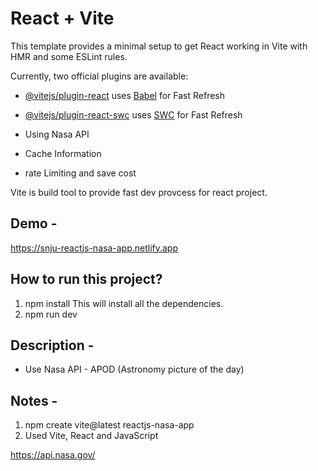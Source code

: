 # React + Vite

This template provides a minimal setup to get React working in Vite with HMR and some ESLint rules.

Currently, two official plugins are available:

- [@vitejs/plugin-react](https://github.com/vitejs/vite-plugin-react/blob/main/packages/plugin-react/README.md) uses [Babel](https://babeljs.io/) for Fast Refresh
- [@vitejs/plugin-react-swc](https://github.com/vitejs/vite-plugin-react-swc) uses [SWC](https://swc.rs/) for Fast Refresh


- Using Nasa API 
- Cache Information
- rate Limiting and save cost


Vite is build tool to provide fast dev provcess for react project.

## Demo - 
https://snju-reactjs-nasa-app.netlify.app 


## How to run this project? 
1. npm install 
This will install all the dependencies. 
2. npm run dev


## Description - 

* Use Nasa API - APOD  (Astronomy picture of the day)

## Notes - 

1. npm create vite@latest reactjs-nasa-app
2. Used Vite, React and JavaScript

 https://api.nasa.gov/

